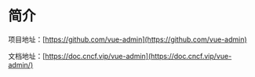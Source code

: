 # 简介

项目地址：[https://github.com/vue-admin](https://github.com/vue-admin)

文档地址：[https://doc.cncf.vip/vue-admin](https://doc.cncf.vip/vue-admin/)
